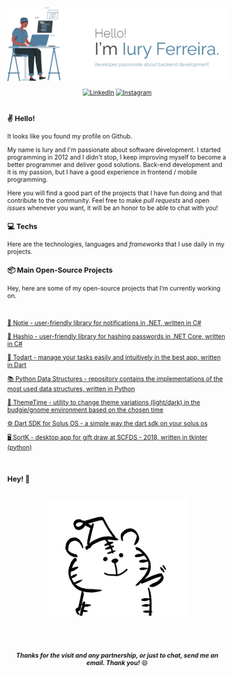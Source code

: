 <p align="center">
  <img alt="Iury Ferreira" title="IuryFerreira" src="https://github.com/iuryferreira/iuryferreira/blob/master/.github/images/logo.svg" width="1000" />
</p>
<div align="center">
<a href="https://www.linkedin.com/in/iury-ferreira-68ba35130/" target="_blank"><img src="https://img.shields.io/badge/LinkedIn-%230077B5.svg?&style=flat-square&logo=linkedin&logoColor=white" alt="LinkedIn"></a>
<a href="https://www.instagram.com/iuryferreira__" target="_blank"><img src="https://img.shields.io/badge/Instagram-%23E4405F.svg?&style=flat-square&logo=instagram&logoColor=white" alt="Instagram"></a>

</div>
<br>

### ✌ Hello!

It looks like you found my profile on Github. <br>

My name is Iury and I'm passionate about software development. I started programming in 2012 and I didn't stop, I keep improving myself to become a better programmer and deliver good solutions. Back-end development and it is my passion, but I have a good experience in frontend / mobile programming.

Here you will find a good part of the projects that I have fun doing and that contribute to the community. Feel free to make *pull requests* and open *issues* whenever you want, it will be an honor to be able to chat with you!

### 💻 Techs

Here are the technologies, languages and *frameworks* that I use daily in my projects.


### 📦 Main Open-Source Projects

Hey, here are some of my open-source projects that I’m currently working on.

<br>

[🔔 Notie - user-friendly library for notifications in .NET, written in C#](https://github.com/iuryferreira/notie)

[🔐 Hashio - user-friendly library for hashing passwords in .NET Core, written in C#](https://github.com/iuryferreira/hashio)

[📝 Todart - manage your tasks easily and intuitively in the best app, written in Dart](https://github.com/iuryferreira/todart)

[📚 Python Data Structures - repository contains the implementations of the most used data structures, written in Python](https://github.com/iuryferreira/python-data-structures)

[🔆 ThemeTime - utility to change theme variations (light/dark) in the budgie/gnome environment based on the chosen time](https://github.com/iuryferreira/ttime)

[⚙ Dart SDK for Solus OS - a simple way the dart sdk on your solus os](https://github.com/iuryferreira/dart-solus-os)

[🖥 SortK - desktop app for gift draw at SCFDS - 2018, written in tkinter (python)](https://github.com/iuryferreira/sortk-desktop)

<br>

### Hey! 📢

<br>

<div align="center">

  <img alt="Iury Ferreira" title="IuryFerreira" src="https://github.com/iuryferreira/iuryferreira/blob/master/.github/images/giphy.gif"/>
</div>

<br><br><br>

<div align="center">

***Thanks for the visit and any partnership, or just to chat, send me an email. Thank you!*** 😄

</div>

